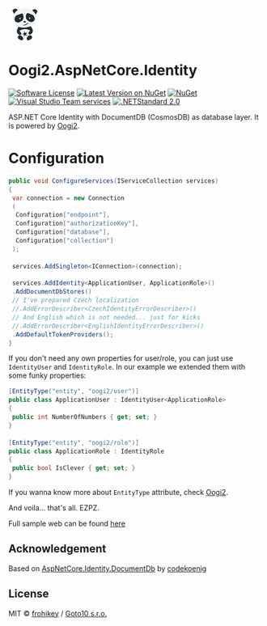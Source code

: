 ![Oogi2.AspNetCore.Identity](https://raw.githubusercontent.com/goto10hq/Oogi2.AspNetCore.Identity/master/oogi2.aspnetcoreidentity-icon.png)

# Oogi2.AspNetCore.Identity

[![Software License](https://img.shields.io/badge/license-MIT-brightgreen.svg?style=flat-square)](LICENSE.md)
[![Latest Version on NuGet](https://img.shields.io/nuget/v/Oogi2.AspNetCore.Identity.svg?style=flat-square)](https://www.nuget.org/packages/Oogi2.AspNetCore.Identity/)
[![NuGet](https://img.shields.io/nuget/dt/Oogi2.AspNetCore.Identity.svg?style=flat-square)](https://www.nuget.org/packages/Oogi2.AspNetCore.Identity/)
[![Visual Studio Team services](https://img.shields.io/vso/build/frohikey/c3964e53-4bf3-417a-a96e-661031ef862f/128.svg?style=flat-square)](https://github.com/goto10hq/Oogi2.AspNetCore.Identity)
[![.NETStandard 2.0](https://img.shields.io/badge/.NETStandard-2.0-blue.svg)](https://github.com/dotnet/standard/blob/master/docs/versions/netstandard2.0.md)

ASP.NET Core Identity with DocumentDB (CosmosDB) as database layer. It is powered by [Oogi2](https://github.com/goto10hq/Oogi2).

# Configuration

```csharp
public void ConfigureServices(IServiceCollection services)
{
 var connection = new Connection
 (
  Configuration["endpoint"], 
  Configuration["authorizationKey"], 
  Configuration["database"], 
  Configuration["collection"]
 );
 
 services.AddSingleton<IConnection>(connection);

 services.AddIdentity<ApplicationUser, ApplicationRole>()
 .AddDocumentDbStores()
 // I've prepared Czech localization
 //.AddErrorDescriber<CzechIdentityErrorDescriber>()
 // And English which is not needed... just for kicks
 //.AddErrorDescriber<EnglishIdentityErrorDescriber>()
 .AddDefaultTokenProviders();
}
```

If you don't need any own properties for user/role, you can just use ``IdentityUser`` and ``IdentityRole``.
In our example we extended them with some funky properties:

```csharp
[EntityType("entity", "oogi2/user")]
public class ApplicationUser : IdentityUser<ApplicationRole>
{
 public int NumberOfNumbers { get; set; }
}

[EntityType("entity", "oogi2/role")]
public class ApplicationRole : IdentityRole
{
 public bool IsClever { get; set; }
}
```

If you wanna know more about ``EntityType`` attribute, check [Oogi2](https://github.com/goto10hq/Oogi2).

And voila... that's all. EZPZ.

Full sample web can be found [here](https://github.com/goto10hq/Oogi2.AspNetCore.Identity/tree/master/Oogi2.AspNetCore.SampleWeb)

## Acknowledgement

Based on [AspNetCore.Identity.DocumentDb](https://github.com/codekoenig/AspNetCore.Identity.DocumentDb) by [codekoenig](https://github.com/codekoenig)

## License

MIT © [frohikey](http://frohikey.com) / [Goto10 s.r.o.](http://www.goto10.cz)
